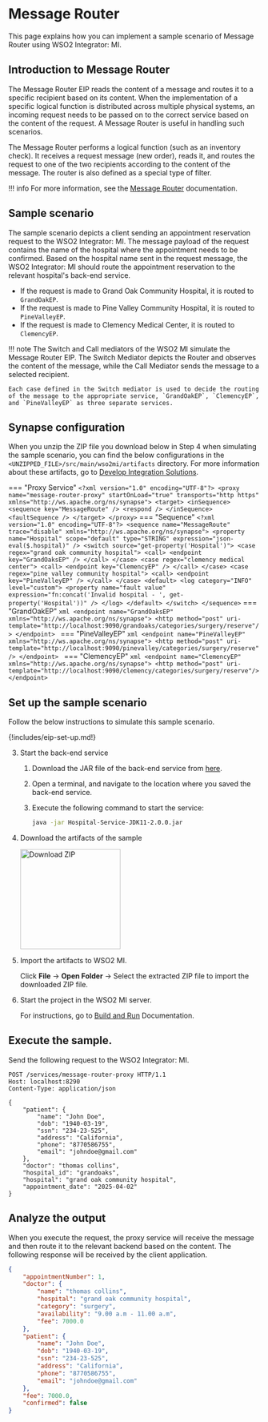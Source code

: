 # Message Router

This page explains how you can implement a sample scenario of Message Router using WSO2 Integrator: MI.

## Introduction to Message Router

The Message Router EIP reads the content of a message and routes it to a specific recipient based on its content. When the implementation of a specific logical function is distributed across multiple physical systems, an incoming request needs to be passed on to the correct service based on the content of the request. A Message Router is useful in handling such scenarios.

The Message Router performs a logical function (such as an inventory check). It receives a request message (new order), reads it, and routes the request to one of the two recipients according to the content of the message. The router is also defined as a special type of filter.

!!! info
    For more information, see the [Message Router](https://www.enterpriseintegrationpatterns.com/patterns/messaging/MessageRouter.html) documentation.  

## Sample scenario

The sample scenario depicts a client sending an appointment reservation request to the WSO2 Integrator: MI. The message payload of the request contains the name of the hospital where the appointment needs to be confirmed. Based on the hospital name sent in the request message, the WSO2 Integrator: MI should route the appointment reservation to the relevant hospital's back-end service.

* If the request is made to Grand Oak Community Hospital, it is routed to `GrandOakEP`.
* If the request is made to Pine Valley Community Hospital, it is routed to `PineValleyEP`.
* If the request is made to Clemency Medical Center, it is routed to `ClemencyEP`.

!!! note
    The Switch and Call mediators of the WSO2 MI simulate the Message Router EIP. The Switch Mediator depicts the Router and observes the content of the message, while the Call Mediator sends the message to a selected recipient.

    Each case defined in the Switch mediator is used to decide the routing of the message to the appropriate service, `GrandOakEP`, `ClemencyEP`, and `PineValleyEP` as three separate services.

## Synapse configuration

When you unzip the ZIP file you download below in Step 4 when simulating the sample scenario, you can find the below configurations in the `<UNZIPPED_FILE>/src/main/wso2mi/artifacts` directory. For more information about these artifacts, go to [Develop Integration Solutions]({{base_path}}/develop/intro-integration-development/).

=== "Proxy Service"
     ```
     <?xml version="1.0" encoding="UTF-8"?>
     <proxy name="message-router-proxy" startOnLoad="true" transports="http https"
         xmlns="http://ws.apache.org/ns/synapse">
         <target>
             <inSequence>
                 <sequence key="MessageRoute" />
                 <respond />
             </inSequence>
             <faultSequence />
         </target>
     </proxy>
     ```
=== "Sequence"
     ```
     <?xml version="1.0" encoding="UTF-8"?>
     <sequence name="MessageRoute" trace="disable" xmlns="http://ws.apache.org/ns/synapse">
         <property name="Hospital" scope="default" type="STRING" expression="json-eval($.hospital)" />
         <switch source="get-property('Hospital')">
             <case regex="grand oak community hospital">
                 <call>
                     <endpoint key="GrandOaksEP" />
                 </call>
             </case>
             <case regex="clemency medical center">
                 <call>
                     <endpoint key="ClemencyEP" />
                 </call>
             </case>
             <case regex="pine valley community hospital">
                 <call>
                     <endpoint key="PineValleyEP" />
                 </call>
             </case>
             <default>
                 <log category="INFO" level="custom">
                     <property name="fault value"
                         expression="fn:concat('Invalid hospital - ', get-property('Hospital'))" />
                 </log>
             </default>
         </switch>
     </sequence>
     ```
=== "GrandOakEP"
     ```xml
     <endpoint name="GrandOaksEP" xmlns="http://ws.apache.org/ns/synapse">
         <http method="post" uri-template="http://localhost:9090/grandoaks/categories/surgery/reserve"/>
     </endpoint>
     ```
=== "PineValleyEP"
     ```xml
     <endpoint name="PineValleyEP" xmlns="http://ws.apache.org/ns/synapse">
         <http method="post" uri-template="http://localhost:9090/pinevalley/categories/surgery/reserve"/>
     </endpoint>
     ```
=== "ClemencyEP"
     ```xml
     <endpoint name="ClemencyEP" xmlns="http://ws.apache.org/ns/synapse">
         <http method="post" uri-template="http://localhost:9090/clemency/categories/surgery/reserve"/>
     </endpoint>
     ```

## Set up the sample scenario

Follow the below instructions to simulate this sample scenario.

{!includes/eip-set-up.md!}

3. Start the back-end service
    1. Download the JAR file of the back-end service from [here](https://github.com/wso2-docs/WSO2_EI/blob/master/Back-End-Service/Hospital-Service-JDK11-2.0.0.jar).
    2. Open a terminal, and navigate to the location where you saved the back-end service.
    3. Execute the following command to start the service:

        ```bash
        java -jar Hospital-Service-JDK11-2.0.0.jar
        ```

4. Download the artifacts of the sample

    <a href="{{base_path}}/assets/attachments/learn/enterprise-integration-patterns/MessageRouter.zip">
    <img src="{{base_path}}/assets/img/integrate/connectors/download-zip.png" width="200" alt="Download ZIP"></a>

6. Import the artifacts to WSO2 MI.

    Click **File** -> **Open Folder** -> Select the extracted ZIP file to import the downloaded ZIP file.

7. Start the project in the WSO2 MI server.

    For instructions, go to [Build and Run]({{base_path}}/develop/deploy-artifacts/#build-and-run) Documentation.

## Execute the sample.

Send the following request to the WSO2 Integrator: MI.

```
POST /services/message-router-proxy HTTP/1.1
Host: localhost:8290
Content-Type: application/json

{
    "patient": {
        "name": "John Doe",
        "dob": "1940-03-19",
        "ssn": "234-23-525",
        "address": "California",
        "phone": "8770586755",
        "email": "johndoe@gmail.com"
    },
    "doctor": "thomas collins",
    "hospital_id": "grandoaks",
    "hospital": "grand oak community hospital",
    "appointment_date": "2025-04-02"
}
```

## Analyze the output

When you execute the request, the proxy service will receive the message and then route it to the relevant backend based on the content. The following response will be received by the client application.

```json
{
    "appointmentNumber": 1,
    "doctor": {
        "name": "thomas collins",
        "hospital": "grand oak community hospital",
        "category": "surgery",
        "availability": "9.00 a.m - 11.00 a.m",
        "fee": 7000.0
    },
    "patient": {
        "name": "John Doe",
        "dob": "1940-03-19",
        "ssn": "234-23-525",
        "address": "California",
        "phone": "8770586755",
        "email": "johndoe@gmail.com"
    },
    "fee": 7000.0,
    "confirmed": false
}
```
